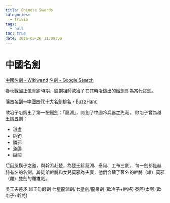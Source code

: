 ```yaml
---
title: Chinese Swords
categories:
  - trivia
tags:
  - null
toc: true
date: 2016-09-26 11:09:50
---
```


# 中國名劍

[中國名劍 - Wikiwand](https://www.wikiwand.com/zh-hk/中國名劍)
[名劍 - Google Search](https://www.google.com.hk/search?q=名劍)

春秋戰國正值青銅時期，鑄劍祖師歐冶子在其時冶鑄出的鐵劍即為當代寶劍。

[曠古名劍--中國古代十大名劍排名 - BuzzHand](http://www.buzzhand.com/post_217805.html)

歐冶子冶鑄出了第一把鐵劍：「龍淵」，開創了中國冷兵器之先河。
歐冶子曾為越王鑄五劍：
- 湛盧
- 純鈞
- 勝邪
- 魚腸
- 巨闕

后因風鬍子之邀，與幹將赴楚，為楚王鑄龍淵、泰阿、工布三劍。 每一劍都是赫赫有名的名劍。其徒弟幹將和女兒莫邪為夫妻，他們合鑄了著名的幹將（雄）莫邪（雌）雙劍的雌雄劍。

吳王夫差矛
越王勾踐劍
七星龍淵劍/七星劍/龍泉劍 (歐冶子+幹將)
泰阿/太阿 (歐冶子+幹將)
